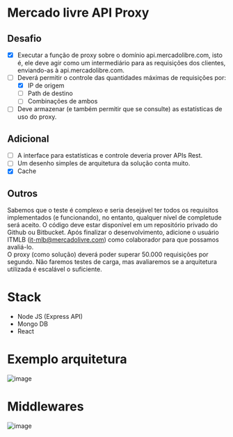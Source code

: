 # Mercado livre API Proxy

## Desafio
- [x] Executar a função de proxy sobre o domínio api.mercadolibre.com, isto é, ele deve agir como
um intermediário para as requisições dos clientes, enviando-as à api.mercadolibre.com.
- [ ] Deverá permitir o controle das quantidades máximas de requisições por:
  - [x] IP de origem
  - [ ] Path de destino
  - [ ] Combinações de ambos
- [ ] Deve armazenar (e também permitir que se consulte) as estatísticas de uso do proxy.
## Adicional
- [ ] A interface para estatísticas e controle deveria prover APIs Rest.
- [ ] Um desenho simples de arquitetura da solução conta muito.
- [x] Cache

## Outros
Sabemos que o teste é complexo e seria desejável ter todos os requisitos implementados (e
funcionando), no entanto, qualquer nível de completude será aceito.
O código deve estar disponível em um repositório privado do Github ou Bitbucket. Após finalizar
o desenvolvimento, adicione o usuário ITMLB (it-mlb@mercadolivre.com) como colaborador para
que possamos avaliá-lo.<br>
O proxy (como solução) deverá poder superar 50.000 requisições por segundo. Não faremos
testes de carga, mas avaliaremos se a arquitetura utilizada é escalável o suficiente.

# Stack

* Node JS (Express API)
* Mongo DB
* React  

# Exemplo arquitetura
![image](https://user-images.githubusercontent.com/32065208/112071293-3a7e5580-8b4e-11eb-8729-343668e8c357.png)
# Middlewares

![image](https://user-images.githubusercontent.com/32065208/112072488-af528f00-8b50-11eb-8533-848d472e8e3e.png)
